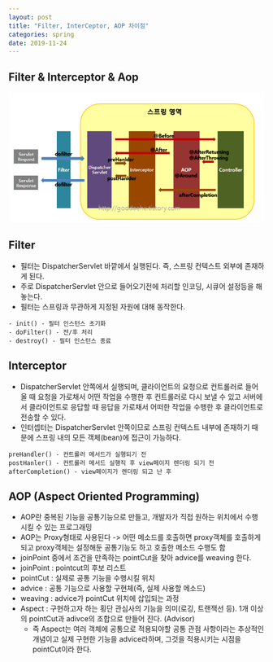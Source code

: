```yaml
---
layout: post
title: "Filter, InterCeptor, AOP 차이점"
categories: spring
date: 2019-11-24
---
```


## Filter & Interceptor & Aop
![No image](/assets/posts/20191124/spring_filter.png)

## Filter
- 필터는 DispatcherServlet 바깥에서 실행된다. 즉, 스프링 컨텍스트 외부에 존재하게 된다.
- 주로 DispatcherServlet 안으로 들어오기전에 처리할 인코딩, 시큐어 설정등을 해놓는다.
- 필터는 스프링과 무관하게 지정된 자원에 대해 동작한다.

~~~
- init() - 필터 인스턴스 초기화
- doFilter() - 전/후 처리
- destroy() - 필터 인스턴스 종료
~~~


## Interceptor
- DispatcherServlet 안쪽에서 실행되며, 클라이언트의 요청으로 컨트롤러로 들어올 때 요청을 가로채서 어떤 작업을 수행한 후 컨트롤러로 다시 보낼 수 있고 서버에서 클라이언트로 응답할 때 응답을 가로채서 어떠한 작업을 수행한 후 클라이언트로 전송할 수 있다.
- 인터셉터는 DispatcherServlet 안쪽이므로 스프링 컨텍스트 내부에 존재하기 때문에 스프링 내의 모든 객체(bean)에 접근이 가능하다.

~~~
preHandler() - 컨트롤러 메서드가 실행되기 전
postHanler() - 컨트롤러 메서드 실행직 후 view페이지 렌더링 되기 전
afterCompletion() - view페이지가 렌더링 되고 난 후
~~~


## AOP (Aspect Oriented Programming)
- AOP란 중복된 기능을 공통기능으로 만들고, 개발자가 직접 원하는 위치에서 수행시킬 수 있는 프로그래밍
- AOP는 Proxy형태로 사용된다 -> 어떤 메소드를 호출하면 proxy객체를 호출하게 되고 proxy객체는 설정해둔 공통기능도 하고 호출한 메소드 수행도 함
- joinPoint 중에서 조건을 만족하는 pointCut을 찾아 advice를 weaving 한다.
- joinPoint : pointcut의 후보 리스트
- pointCut : 실제로 공통 기능을 수행시킬 위치
- advice : 공통 기능으로 사용할 구현체(즉, 실제 사용할 메소드)
- weaving : advice가 pointCut 위치에 삽입되는 과정
- Aspect : 구현하고자 하는 횡단 관심사의 기능을 의미(로깅, 트랜잭선 등). 1개 이상의 pointCut과 adivce의 조합으로 만들어 진다. (Advisor)
  * 즉 Aspect는 여러 객체에 공통으로 적용되야할 공통 관점 사항이라는 추상적인 개념이고 실제 구현한 기능을 advice라하며, 그것을 적용시키는 시점을 pointCut이라 한다.
